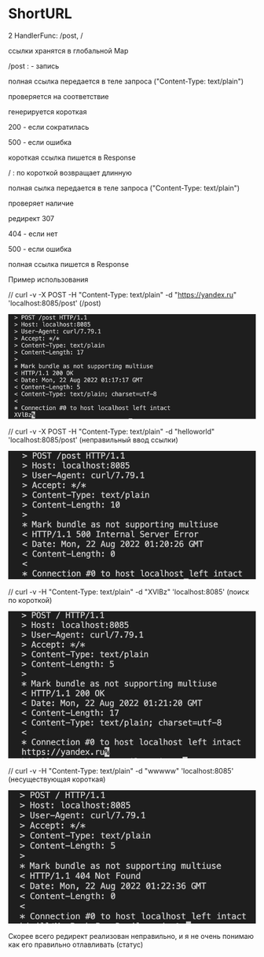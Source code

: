 # ShortURL

2 HandlerFunc: /post, /  

ссылки хранятся в глобальной Map


/post : - запись

полная ссылка передается в теле запроса ("Content-Type: text/plain")

проверяется на соответствие 

генерируется короткая 

200 - если сократилась

500 - если ошибка


короткая ссылка пишется в Response


/ : по короткой возвращает длинную 

полная  сылка передается в теле запроса ("Content-Type: text/plain")

проверяет наличие 

редирект 307

404 - если нет

500 - если ошибка 


полная ссылка пишется в Response



Пример использования 


// curl -v -X POST -H "Content-Type: text/plain" -d "https://yandex.ru" 'localhost:8085/post' (/post)


![Image alt](https://github.com/kirilllone/ShortURL/blob/main/posttrue.png)

// curl -v -X POST -H "Content-Type: text/plain" -d "helloworld" 'localhost:8085/post' (неправильный ввод ссылки)

![Image alt](https://github.com/kirilllone/ShortURL/blob/main/postfalse.png)

// curl -v -H "Content-Type: text/plain" -d "XVlBz" 'localhost:8085' (поиск по короткой)

![Image alt](https://github.com/kirilllone/ShortURL/blob/main/findtrue.png)

// curl -v -H "Content-Type: text/plain" -d "wwwww" 'localhost:8085' (несуществующая короткая)

![Image alt](https://github.com/kirilllone/ShortURL/blob/main/findfalse.png)




Скорее всего редирект реализован неправильно, и я не очень понимаю как его правильно отлавливать (статус)

